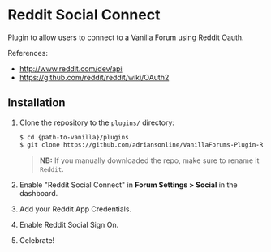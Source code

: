 # Reddit Social Connect

Plugin to allow users to connect to a Vanilla Forum using Reddit Oauth.

References:

- http://www.reddit.com/dev/api
- https://github.com/reddit/reddit/wiki/OAuth2


## Installation

1. Clone the repository to the `plugins/` directory:
    ```sh
    $ cd {path-to-vanilla}/plugins
    $ git clone https://github.com/adriansonline/VanillaForums-Plugin-Reddit.git Reddit
    ```
    
    > __NB:__ If you manually downloaded the repo, make sure to rename it `Reddit`.
    
2. Enable "Reddit Social Connect" in __Forum Settings > Social__ in the dashboard.

3. Add your Reddit App Credentials.

4. Enable Reddit Social Sign On.

5. Celebrate!
